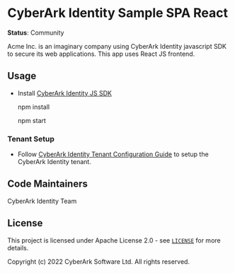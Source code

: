 # CyberArk Identity Sample SPA React

**Status**: Community

Acme Inc. is an imaginary company using CyberArk Identity javascript SDK to secure its web applications. This app uses React JS frontend.

## Usage
* Install [CyberArk Identity JS SDK](https://identity-developer.cyberark.com/docs/cyberark-identity-javascript-sdk#how-to-install) 

    npm install
    
    npm start

### Tenant Setup
* Follow [CyberArk Identity Tenant Configuration Guide](https://identity-developer.cyberark.com/docs/react-spa-sample-app) to setup the CyberArk Identity tenant.

## Code Maintainers
CyberArk Identity Team

<a id="license"></a>
## License
This project is licensed under Apache License 2.0 - see [`LICENSE`](LICENSE) for more details.

Copyright (c) 2022 CyberArk Software Ltd. All rights reserved.